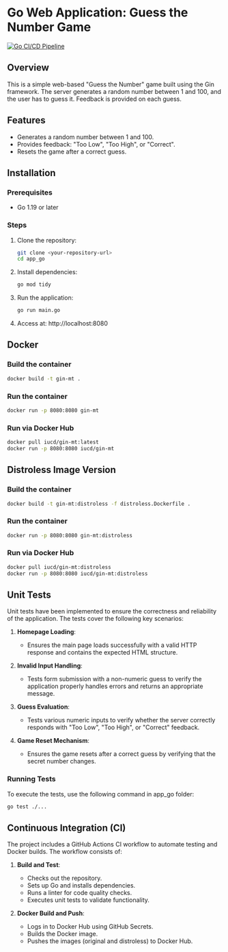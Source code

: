 # Go Web Application: Guess the Number Game

[![Go CI/CD Pipeline](https://github.com/creepydanunity/S25-core-course-labs/actions/workflows/ci.yml/badge.svg?branch=lab3)](https://github.com/creepydanunity/S25-core-course-labs/actions/workflows/ci.yml)

## Overview
This is a simple web-based "Guess the Number" game built using the Gin framework. The server generates a random number between 1 and 100, and the user has to guess it. Feedback is provided on each guess.

## Features
- Generates a random number between 1 and 100.
- Provides feedback: "Too Low", "Too High", or "Correct".
- Resets the game after a correct guess.

## Installation

### Prerequisites
- Go 1.19 or later

### Steps
1. Clone the repository:
   ```bash
   git clone <your-repository-url>
   cd app_go

2. Install dependencies:
    ```bash
    go mod tidy

3. Run the application:
    ```bash
    go run main.go

4. Access at:
    http://localhost:8080

## Docker

### Build the container
```sh
docker build -t gin-mt .
```

### Run the container
```sh
docker run -p 8080:8080 gin-mt
```

### Run via Docker Hub
```sh
docker pull iucd/gin-mt:latest
docker run -p 8080:8080 iucd/gin-mt
```

## Distroless Image Version

### Build the container
```sh
docker build -t gin-mt:distroless -f distroless.Dockerfile .
```

### Run the container
```sh
docker run -p 8080:8080 gin-mt:distroless
```

### Run via Docker Hub
```sh
docker pull iucd/gin-mt:distroless
docker run -p 8080:8080 iucd/gin-mt:distroless
```

## Unit Tests
Unit tests have been implemented to ensure the correctness and reliability of the application. The tests cover the following key scenarios:

1. **Homepage Loading**:
   - Ensures the main page loads successfully with a valid HTTP response and contains the expected HTML structure.

2. **Invalid Input Handling**:
   - Tests form submission with a non-numeric guess to verify the application properly handles errors and returns an appropriate message.

3. **Guess Evaluation**:
   - Tests various numeric inputs to verify whether the server correctly responds with "Too Low", "Too High", or "Correct" feedback.

4. **Game Reset Mechanism**:
   - Ensures the game resets after a correct guess by verifying that the secret number changes.

### Running Tests
To execute the tests, use the following command in app_go folder:
```sh
go test ./...
```

## Continuous Integration (CI)
The project includes a GitHub Actions CI workflow to automate testing and Docker builds. The workflow consists of:

1. **Build and Test**:
   - Checks out the repository.
   - Sets up Go and installs dependencies.
   - Runs a linter for code quality checks.
   - Executes unit tests to validate functionality.

2. **Docker Build and Push**:
   - Logs in to Docker Hub using GitHub Secrets.
   - Builds the Docker image.
   - Pushes the images (original and distroless) to Docker Hub.